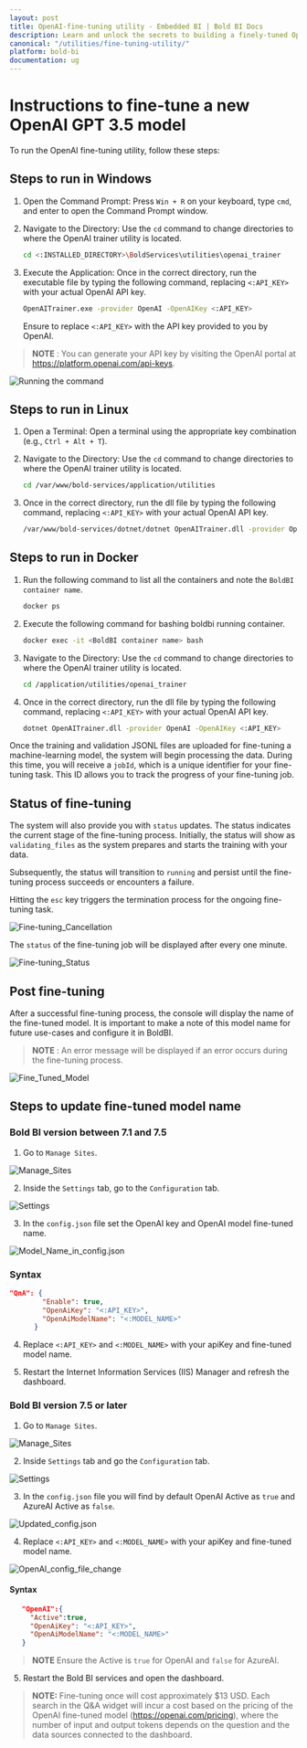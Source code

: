 ```yaml
---
layout: post
title: OpenAI-fine-tuning utility - Embedded BI | Bold BI Docs
description: Learn and unlock the secrets to building a finely-tuned OpenAI model tailored specifically for seamless integration into BoldBI’s Q&A widget.
canonical: "/utilities/fine-tuning-utility/"
platform: bold-bi
documentation: ug
---
```


# Instructions to fine-tune a new OpenAI GPT 3.5 model 
To run the OpenAI fine-tuning utility, follow these steps:

## Steps to run in Windows

1. Open the Command Prompt: Press `Win + R` on your keyboard, type `cmd`, and enter to open the Command Prompt window.

2. Navigate to the Directory: Use the `cd` command to change directories to where the OpenAI trainer utility is located.
   ```bash
   cd <:INSTALLED_DIRECTORY>\BoldServices\utilities\openai_trainer
   ```
   
3. Execute the Application: Once in the correct directory, run the executable file by typing the following command, replacing `<:API_KEY>` with your actual OpenAI API key.
   ```bash
   OpenAITrainer.exe -provider OpenAI -OpenAIKey <:API_KEY>
   ```
   Ensure to replace `<:API_KEY>` with the API key provided to you by OpenAI.

>**NOTE** : You can generate your API key by visiting the OpenAI portal at https://platform.openai.com/api-keys.

![Running the command](/static/assets/fine-tuning-utility/OpenAI_command.png)

## Steps to run in Linux

1. Open a Terminal: Open a terminal using the appropriate key combination (e.g., `Ctrl + Alt + T`).

2. Navigate to the Directory: Use the `cd` command to change directories to where the OpenAI trainer utility is located.
   
   ```bash
   cd /var/www/bold-services/application/utilities
   ```
3. Once in the correct directory, run the dll file by typing the following command, replacing `<:API_KEY>` with your actual OpenAI API key.

   ```bash
   /var/www/bold-services/dotnet/dotnet OpenAITrainer.dll -provider OpenAI -OpenAIKey <:API_KEY>
   ```
## Steps to run in Docker

1. Run the following command to list all the containers and note the `BoldBI container name`.
   
   ```bash
   docker ps
   ```
2. Execute the following command for bashing boldbi running container.

   ```bash
   docker exec -it <BoldBI container name> bash 
   ```
3. Navigate to the Directory: Use the `cd` command to change directories to where the OpenAI trainer utility is located.

   ```bash
   cd /application/utilities/openai_trainer
   ```
4. Once in the correct directory, run the dll file by typing the following command, replacing `<:API_KEY>` with your actual OpenAI API key.

   ```bash
   dotnet OpenAITrainer.dll -provider OpenAI -OpenAIKey <:API_KEY>
   ```
Once the training and validation JSONL files are uploaded for fine-tuning a machine-learning model, the system will begin processing the data. During this time, you will receive a `jobId`, which is a unique identifier for your fine-tuning task. This ID allows you to track the progress of your fine-tuning job.

## Status of fine-tuning
The system will also provide you with `status` updates. The status indicates the current stage of the fine-tuning process. Initially, the status will show as `validating_files` as the system prepares and starts the training with your data.

Subsequently, the status will transition to `running` and persist until the fine-tuning process succeeds or encounters a failure.

Hitting the `esc` key triggers the termination process for the ongoing fine-tuning task.

![Fine-tuning_Cancellation](/static/assets/fine-tuning-utility/Fine-tuning_Cancellation-OpenAI.png)

The `status` of the fine-tuning job will be displayed after every one minute.

![Fine-tuning_Status](/static/assets/fine-tuning-utility/Fine-tuning_Status.png)

## Post fine-tuning

After a successful fine-tuning process, the console will display the name of the fine-tuned model. It is important to make a note of this model name for future use-cases and configure it in BoldBI.

> **NOTE** : An error message will be displayed if an error occurs during the fine-tuning process.

![Fine_Tuned_Model](/static/assets/fine-tuning-utility/Fine_Tuned_Model.png)

## Steps to update fine-tuned model name

### Bold BI version between 7.1 and 7.5 

1. Go to `Manage Sites`.

![Manage_Sites](/static/assets/fine-tuning-utility/Manage_Sites.png)

2. Inside the `Settings` tab, go to the `Configuration` tab.

![Settings](/static/assets/fine-tuning-utility/Settings.png)

3. In the `config.json` file set the OpenAI key and OpenAI model fine-tuned name.

![Model_Name_in_config.json](/static/assets/fine-tuning-utility/Model_Name_in_config.png)

### Syntax
```json
"QnA": {
        "Enable": true,
        "OpenAiKey": "<:API_KEY>",
        "OpenAiModelName": "<:MODEL_NAME>"
      }
```

4. Replace `<:API_KEY>` and `<:MODEL_NAME>` with your apiKey and fine-tuned model name.

5. Restart the Internet Information Services (IIS) Manager and refresh the dashboard.

### Bold BI version 7.5 or later 

1. Go to `Manage Sites`.

![Manage_Sites](/static/assets/fine-tuning-utility/Manage_Sites.png)

2. Inside `Settings` tab and go the `Configuration` tab.

![Settings](/static/assets/fine-tuning-utility/Settings.png)

3. In the `config.json` file you will find by default OpenAI Active as `true` and AzureAI Active as `false`.

![Updated_config.json](/static/assets/fine-tuning-utility/Updatedconfigfile.png)

4. Replace `<:API_KEY>` and `<:MODEL_NAME>` with your apiKey and fine-tuned model name.

![OpenAI_config_file_change](/static/assets/fine-tuning-utility/Openai.png)

#### Syntax
```json
   "OpenAI":{
     "Active":true,
     "OpenAiKey": "<:API_KEY>",
     "OpenAiModelName": "<:MODEL_NAME>"
   }
```
> **NOTE** Ensure the Active is `true` for OpenAI and `false` for AzureAI.

5. Restart the Bold BI services and open the dashboard.

> **NOTE:**  Fine-tuning once will cost approximately $13 USD. Each search in the Q&A widget will incur a cost based on the pricing of the OpenAI fine-tuned model (https://openai.com/pricing), where the number of input and output tokens depends on the question and the data sources connected to the dashboard.